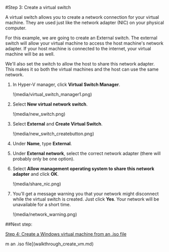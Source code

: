 #Step 3: Create a virtual switch

A virtual switch allows you to create a network connection for your virtual machine.
They are used just like the network adapter (NIC) on your physical computer.

For this example, we are going to create an External switch.
The external switch will allow your virtual machine to access the host machine's network adapter.
If your host machine is connected to the internet, your virtual machine will be as well.

We'll also set the switch to allow the host to share this network adapter.
This makes it so both the virtual machines and the host can use the same network.


1.  In Hyper-V manager, click **Virtual Switch Manager**.
    
    !(media/virtual_switch_manager1.png)
2.  Select **New virtual network switch**.
    
    !(media/new_switch.png)
3.  Select **External** and **Create Virtual Switch**.
    
    !(media/new_switch_createbutton.png)
4.  Under **Name**, type **External**.
5.  Under **External network**, select the correct network adapter (there will probably only be one option).
6.  Select **Allow management operating system to share this network adapter** and click **OK**.
    
    !(media/share_nic.png)
7.  You'll get a message warning you that your network might disconnect while the virtual switch is created.
    Just click **Yes**.
    Your network will be unavailable for a short time.
    
    !(media/network_warning.png)

##Next step:

[Step 4: Create a Windows virtual machine from an .iso file](walkthrough_create_vm.md)


m an .iso file](walkthrough_create_vm.md)
